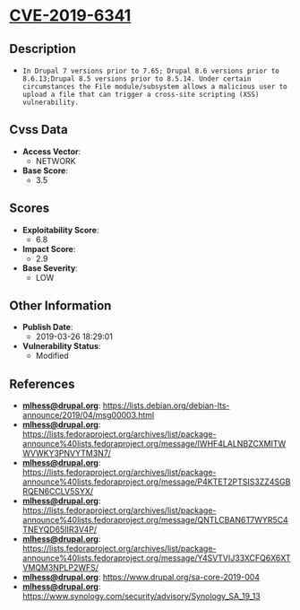 
# [CVE-2019-6341](https://lists.debian.org/debian-lts-announce/2019/04/msg00003.html)

## Description

- `In Drupal 7 versions prior to 7.65; Drupal 8.6 versions prior to 8.6.13;Drupal 8.5 versions prior to 8.5.14. Under certain circumstances the File module/subsystem allows a malicious user to upload a file that can trigger a cross-site scripting (XSS) vulnerability.`

## Cvss Data

- **Access Vector**:
  - NETWORK
- **Base Score**:
  - 3.5

## Scores

- **Exploitability Score**:
  - 6.8
- **Impact Score**:
  - 2.9
- **Base Severity**:
  - LOW

## Other Information

- **Publish Date**:
  - 2019-03-26 18:29:01
- **Vulnerability Status**:
  - Modified

## References

- **mlhess@drupal.org**: https://lists.debian.org/debian-lts-announce/2019/04/msg00003.html
- **mlhess@drupal.org**: https://lists.fedoraproject.org/archives/list/package-announce%40lists.fedoraproject.org/message/IWHF4LALNBZCXMITWWVWKY3PNVYTM3N7/
- **mlhess@drupal.org**: https://lists.fedoraproject.org/archives/list/package-announce%40lists.fedoraproject.org/message/P4KTET2PTSIS3ZZ4SGBRQEN6CCLV5SYX/
- **mlhess@drupal.org**: https://lists.fedoraproject.org/archives/list/package-announce%40lists.fedoraproject.org/message/QNTLCBAN6T7WYR5C4TNEYQD65IIR3V4P/
- **mlhess@drupal.org**: https://lists.fedoraproject.org/archives/list/package-announce%40lists.fedoraproject.org/message/Y4SVTVIJ33XCFQ6X6XTVMQM3NPLP2WFS/
- **mlhess@drupal.org**: https://www.drupal.org/sa-core-2019-004
- **mlhess@drupal.org**: https://www.synology.com/security/advisory/Synology_SA_19_13
